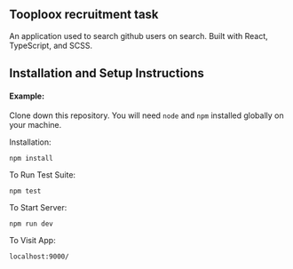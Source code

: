 ## Tooploox recruitment task

An application used to search github users on search. Built with React, TypeScript, and SCSS.

## Installation and Setup Instructions

#### Example:

Clone down this repository. You will need `node` and `npm` installed globally on your machine.

Installation:

`npm install`

To Run Test Suite:

`npm test`

To Start Server:

`npm run dev`

To Visit App:

`localhost:9000/`